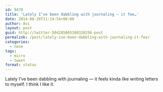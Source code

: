 ```yaml
---
id: 9470
title: 'Lately I’ve been dabbling with journaling — it fee…'
date: 2014-08-26T11:14:54+00:00
author: Avi
layout: post
guid: http://twitter-504285865108320256-post
permalink: /post/lately-ive-been-dabbling-with-journaling-it-fee/
categories:
  - none
tags:
  - micro
  - tweet
format: status
---
```

Lately I’ve been dabbling with journaling — it feels kinda like writing letters to myself. I think I like it.